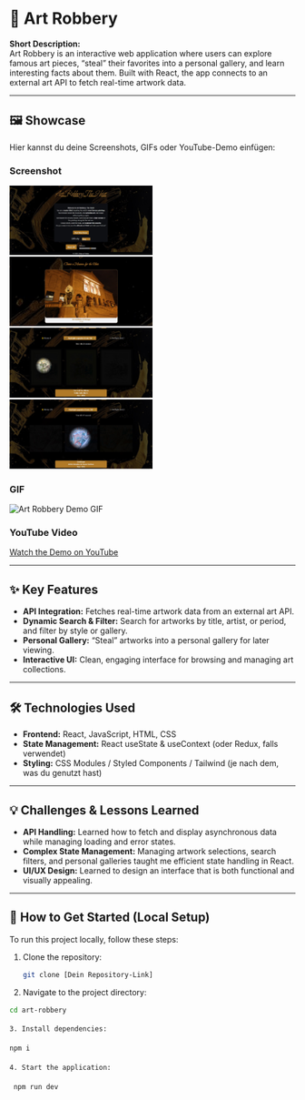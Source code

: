 # 🎨 Art Robbery

**Short Description:**  
Art Robbery is an interactive web application where users can explore famous art pieces, “steal” their favorites into a personal gallery, and learn interesting facts about them. Built with React, the app connects to an external art API to fetch real-time artwork data.  

---

## 🖼️ Showcase
Hier kannst du deine Screenshots, GIFs oder YouTube-Demo einfügen:  

### Screenshot
<img src="art_robbery_screenshot_1.jpg" alt="Art Robbery Screenshot 1" width="50%"/>
<img src="art_robbery_screenshot_3.jpg" alt="Art Robbery Screenshot 2" width="50%"/>
<img src="art_robbery_screenshot_2.jpg" alt="Art Robbery Screenshot 3" width="50%"/>
<img src="art_robbery_screenshot_4.jpg" alt="Art Robbery Screenshot 4" width="50%"/>

### GIF
<img src="art_robbery_gif_final.gif" alt="Art Robbery Demo GIF" width="100%"/>

### YouTube Video
[Watch the Demo on YouTube](https://www.youtube.com/watch?v=DEMO_LINK)  

---

## ✨ Key Features
- **API Integration:** Fetches real-time artwork data from an external art API.  
- **Dynamic Search & Filter:** Search for artworks by title, artist, or period, and filter by style or gallery.  
- **Personal Gallery:** “Steal” artworks into a personal gallery for later viewing.  
- **Interactive UI:** Clean, engaging interface for browsing and managing art collections.  

---

## 🛠️ Technologies Used
- **Frontend:** React, JavaScript, HTML, CSS  
- **State Management:** React useState & useContext (oder Redux, falls verwendet)  
- **Styling:** CSS Modules / Styled Components / Tailwind (je nach dem, was du genutzt hast)  

---

## 💡 Challenges & Lessons Learned
- **API Handling:** Learned how to fetch and display asynchronous data while managing loading and error states.  
- **Complex State Management:** Managing artwork selections, search filters, and personal galleries taught me efficient state handling in React.  
- **UI/UX Design:** Learned to design an interface that is both functional and visually appealing.  

---

## 🚀 How to Get Started (Local Setup)
To run this project locally, follow these steps:

1. Clone the repository:  
   ```bash
   git clone [Dein Repository-Link]

2. Navigate to the project directory:
  ```bash
  cd art-robbery

3. Install dependencies:

  npm i

4. Start the application:

   npm run dev
